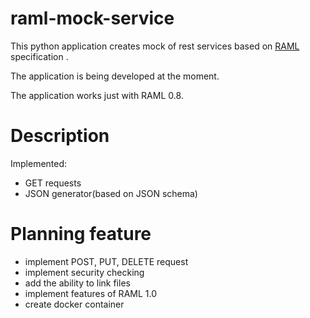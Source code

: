 # raml-mock-service
This python application creates mock of rest services based on [RAML](http://raml.org/) specification .

The application is being developed at the moment.

The application works just with RAML 0.8. 
# Description
Implemented:
- GET requests
- JSON generator(based on JSON schema)

# Planning feature
- implement POST, PUT, DELETE request
- implement security checking
- add the ability to link files
- implement features of RAML 1.0
- create docker container
